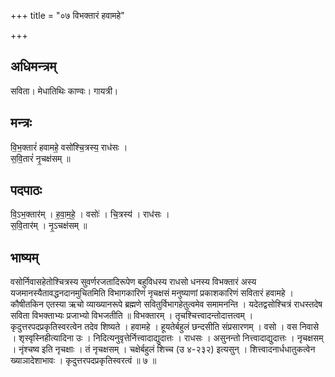 +++
title = "०७ विभक्तारं हवामहे"

+++
## अधिमन्त्रम्
सविता। मेधातिथिः काण्वः। गायत्री।

## मन्त्रः
वि॒भ॒क्तारं॑ हवामहे॒ वसो॑श्चि॒त्रस्य॒ राध॑सः ।  
स॒वि॒तारं॑ नृ॒चक्ष॑सम् ॥

## पदपाठः
वि॒ऽभ॒क्तार॑म् । ह॒वा॒म॒हे॒ । वसोः॑ । चि॒त्रस्य॑ । राध॑सः ।  
स॒वि॒तार॑म् । नृ॒ऽचक्ष॑सम् ॥

## भाष्यम्
वसोर्निवासहेतोश्चित्रस्य सुवर्णरजतादिरूपेण बहुविधस्य राधसो धनस्य विभक्तारं अस्य यजमानस्यैतावद्धनदानमुचितमिति विभागकारिणं नृचक्षसं मनुष्याणां प्रकाशकारिणं सवितारं हवामहे । कौषीतकिन एतस्या ऋचो व्याख्यानरूपे ब्रह्मणे सवितुर्विभागहेतुत्वमेव समामनन्ति । यदेतद्वसोश्चित्रं राधस्तदेष सविता विभक्ताभ्यः प्रजाभ्यो विभजतीति ॥ विभक्तारम् । तृचश्चित्त्वादन्तोदात्तत्वम् । कृदुत्तरपदप्रकृतिस्वरत्वेन तदेव शिष्यते । हवामहे । हूयतेर्बहुलं छन्दसीति संप्रसारणम् । वसो । वस निवासे । शृस्वृस्निहीत्यादिना उः । निदित्यनुवृत्तेर्नित्त्वादाद्युदात्तः । राधसः । असुनन्तो नित्त्वादाद्युदात्तः । नृचक्षसम् । नृंश्चष्व इति नृचक्षाः । तं नृचक्षसम् । चक्षेर्बहुलं शिच्च (उ ४-२३२) इत्यसुन् । शित्त्वादनार्धधातुकत्वेन ख्याञादेशाभावः । कृदुत्तरपदप्रकृतिस्वरत्वं ॥ ७ ॥
